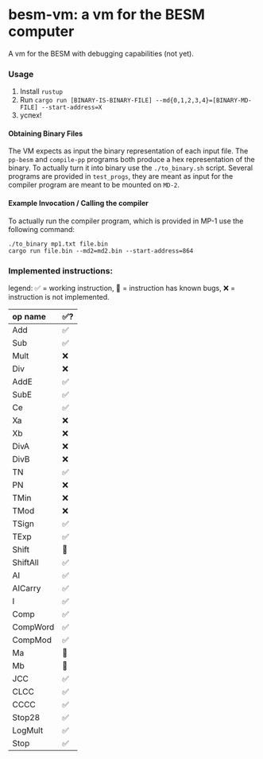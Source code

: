 # besm-vm: a vm for the BESM computer

A vm for the BESM with debugging capabilities (not yet).

### Usage

1. Install `rustup`
2. Run `cargo run [BINARY-IS-BINARY-FILE] --md{0,1,2,3,4}=[BINARY-MD-FILE] --start-address=X`
3. успех!

#### Obtaining Binary Files

The VM expects as input the binary representation of each input file. The `pp-besm` and `compile-pp` programs both produce a hex representation of the binary. To actually turn it into binary use the `./to_binary.sh` script. Several programs are provided in `test_progs`, they are meant as input for the compiler program are meant to be mounted on `MD-2`.

#### Example Invocation / Calling the compiler

To actually run the compiler program, which is provided in MP-1 use the following command:

```
./to_binary mp1.txt file.bin
cargo run file.bin --md2=md2.bin --start-address=864
```

### Implemented instructions:

legend: ✅ = working instruction, 🐛 = instruction has known bugs, ❌ = instruction is not implemented.

| op name  | ✅? |
|:---------|:----|
| Add      | ✅ |
| Sub      | ✅ |
| Mult     | ❌ |
| Div      | ❌ |
| AddE     | ✅ |
| SubE     | ✅ |
| Ce       | ✅ |
| Xa       | ❌ |
| Xb       | ❌ |
| DivA     | ❌ |
| DivB     | ❌ |
| TN       | ✅ |
| PN       | ❌ |
| TMin     | ❌ |
| TMod     | ❌ |
| TSign    | ✅ |
| TExp     | ✅ |
| Shift    | 🐛 |
| ShiftAll | ✅ |
| AI       | ✅ |
| AICarry  | ✅ |
| I        | ✅ |
| Comp     | ✅ |
| CompWord | ✅ |
| CompMod  | ✅ |
| Ma       | 🐛 |
| Mb       | 🐛 |
| JCC      | ✅ |
| CLCC     | ✅ |
| CCCC     | ✅ |
| Stop28   | ✅ |
| LogMult  | ✅ |
| Stop     | ✅ |
